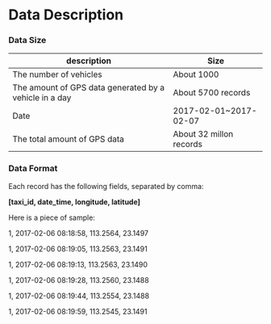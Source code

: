 # Data Description

### Data Size

| description                                            | Size                    |
| ------------------------------------------------------ | ----------------------- |
| The number of vehicles                                 | About 1000              |
| The amount of GPS data generated by a vehicle in a day | About 5700 records      |
| Date                                                   | 2017-02-01~2017-02-07   |
| The total amount of GPS data                           | About 32 millon records |

### Data Format

Each record has the following fields, separated by comma:

**[taxi_id, date_time, longitude, latitude]**

Here is a piece of sample:

1, 2017-02-06 08:18:58, 113.2564, 23.1497

1, 2017-02-06 08:19:05, 113.2563, 23.1491

1, 2017-02-06 08:19:13, 113.2563, 23.1490

1, 2017-02-06 08:19:28, 113.2560, 23.1488

1, 2017-02-06 08:19:44, 113.2554, 23.1488

1, 2017-02-06 08:19:59, 113.2545, 23.1491

